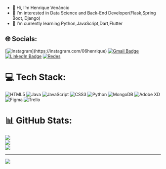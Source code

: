 - 👋 Hi, I’m Henrique Venâncio
- 👀 I’m interested in Data Science and Back-End Developer(Flask,Spring Boot, Django)
- 🌱 I’m currently learning Python,JavaScript,Dart,Flutter

## 🌐 Socials:
[![Instagram]([[https://img.shields.io/badge/Instagram-%23E4405F.svg?logo=Instagram&logoColor=white](https://img.shields.io/badge/Instagram-E4405F?style=for-the-badge&logo=instagram&logoColor=white](https://img.shields.io/badge/Instagram-E4405F?style=for-the-badge&logo=instagram&logoColor=white)))](https://instagram.com/06henrique)
[![Gmail Badge]( 	https://img.shields.io/badge/Microsoft_Outlook-0078D4?style=for-the-badge&logo=microsoft-outlook&logoColor=white&link=mailto:hvs1@outlook.com.br)](mailto:hvs1@outlook.com.br)
[![LinkedIn Badge]( 	https://img.shields.io/badge/LinkedIn-0077B5?style=for-the-badge&logo=linkedin&logoColor=white&link=https://www.linkedin.com/in/henrique-ven%C3%A2ncio-437946184)](https://www.linkedin.com/in/henrique-ven%C3%A2ncio-437946184)
[![Redes](https://img.shields.io/badge/website-000000?style=for-the-badge&logo=About.me&logoColor=white)](https://linktr.ee/henriquevenancio)

# 💻 Tech Stack:
![HTML5](https://img.shields.io/badge/html5-%23E34F26.svg?style=for-the-badge&logo=html5&logoColor=white) ![Java](https://img.shields.io/badge/java-%23ED8B00.svg?style=for-the-badge&logo=java&logoColor=white) ![JavaScript](https://img.shields.io/badge/javascript-%23323330.svg?style=for-the-badge&logo=javascript&logoColor=%23F7DF1E) ![CSS3](https://img.shields.io/badge/css3-%231572B6.svg?style=for-the-badge&logo=css3&logoColor=white) ![Python](https://img.shields.io/badge/python-3670A0?style=for-the-badge&logo=python&logoColor=ffdd54) ![MongoDB](https://img.shields.io/badge/MongoDB-%234ea94b.svg?style=for-the-badge&logo=mongodb&logoColor=white) ![Adobe XD](https://img.shields.io/badge/Adobe%20XD-470137?style=for-the-badge&logo=Adobe%20XD&logoColor=#FF61F6) 	![Figma](https://img.shields.io/badge/figma-%23F24E1E.svg?style=for-the-badge&logo=figma&logoColor=white) ![Trello](https://img.shields.io/badge/Trello-%23026AA7.svg?style=for-the-badge&logo=Trello&logoColor=white)
# 📊 GitHub Stats:
![](https://github-readme-stats.vercel.app/api?username=hvenanc&theme=dark&hide_border=false&include_all_commits=false&count_private=false)<br/>
![](https://github-readme-streak-stats.herokuapp.com/?user=hvenanc&theme=dark&hide_border=false)<br/>
![](https://github-readme-stats.vercel.app/api/top-langs/?username=hvenanc&theme=dark&hide_border=false&include_all_commits=false&count_private=false&layout=compact)

---
[![](https://visitcount.itsvg.in/api?id=hvenanc&icon=0&color=0)](https://visitcount.itsvg.in)

